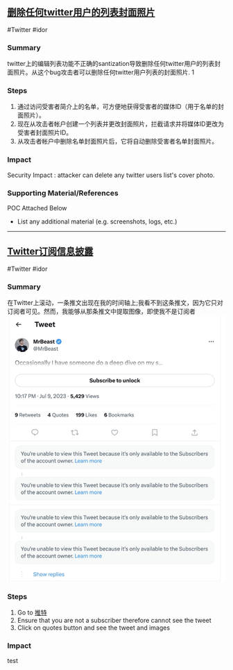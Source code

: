 ## [删除任何twitter用户的列表封面照片](https://hackerone.com/reports/1437004)
#Twitter #idor   
### Summary
twitter上的编辑列表功能不正确的santization导致删除任何twitter用户的列表封面照片。从这个bug攻击者可以删除任何twitter用户列表的封面照片.
1
### Steps
1. 通过访问受害者简介上的名单，可方便地获得受害者的媒体ID（用于名单的封面照片）。
2. 现在从攻击者帐户创建一个列表并更改封面照片，拦截请求并将媒体ID更改为受害者封面照片ID。
3. 从攻击者帐户中删除名单封面照片后，它将自动删除受害者名单封面照片。

### Impact
Security Impact : attacker can delete any twitter users list's cover photo.

### Supporting Material/References
POC Attached Below

- List any additional material (e.g. screenshots, logs, etc.)

-------
## [Twitter订阅信息披露](https://hackerone.com/reports/2063636)
#Twitter #idor 
### Summary
在Twitter上滚动，一条推文出现在我的时间轴上;我看不到这条推文，因为它只对订阅者可见。然而，我能够从那条推文中提取图像，即使我不是订阅者
![](../media/twitter-idor-mrbeast.png)
### Steps
1. Go to [推特](https://twitter.com/MrBeast/status/1678121172196630531)
2. Ensure that you are not a subscriber therefore cannot see the tweet
3. Click on quotes button and see the tweet and images

### Impact
test
